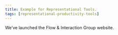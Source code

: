 ```yaml
---
title: Example for Representational Tools.
tags: [representational-productivity-tools]
---
```


We’ve launched the Flow & Interaction Group website.
